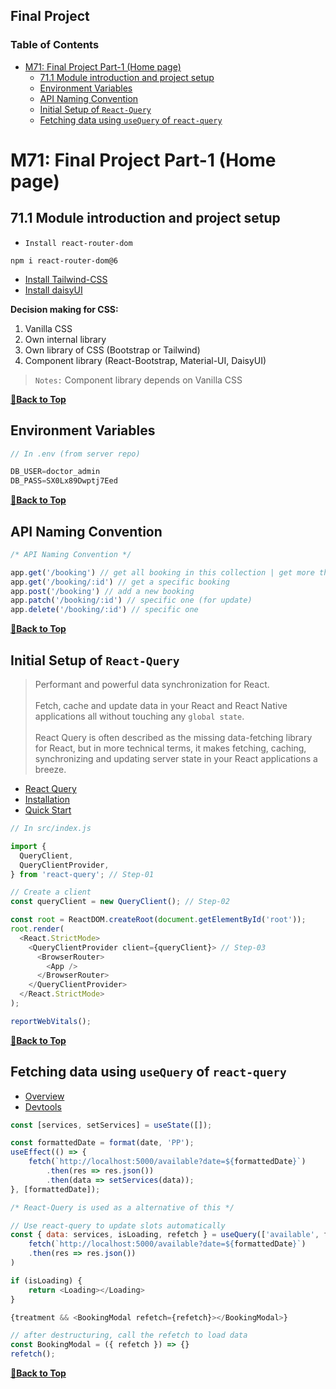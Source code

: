 ## Final Project

### Table of Contents

- [M71: Final Project Part-1 (Home page)](#m71-final-project-part-1-home-page)
  - [71.1 Module introduction and project setup](#711-module-introduction-and-project-setup)
  - [Environment Variables](#environment-variables)
  - [API Naming Convention](#api-naming-convention)
  - [Initial Setup of `React-Query`](#initial-setup-of-react-query)
  - [Fetching data using `useQuery` of `react-query`](#fetching-data-using-usequery-of-react-query)

# M71: Final Project Part-1 (Home page)

## 71.1 Module introduction and project setup

- `Install react-router-dom`

``` Terminal
npm i react-router-dom@6
```
- [Install Tailwind-CSS](https://tailwindcss.com/docs/guides/create-react-app)
- [Install daisyUI](https://daisyui.com/docs/install/)

__Decision making for CSS:__

1. Vanilla CSS
2. Own internal library
3. Own library of CSS (Bootstrap or Tailwind)
4. Component library (React-Bootstrap, Material-UI, DaisyUI)

> `Notes:` Component library depends on Vanilla CSS

**[🔼Back to Top](#table-of-contents)**

## Environment Variables

``` JavaScript
// In .env (from server repo)

DB_USER=doctor_admin
DB_PASS=SX0Lx89Dwptj7Eed
```

**[🔼Back to Top](#table-of-contents)**

## API Naming Convention

``` JavaScript
/* API Naming Convention */

app.get('/booking') // get all booking in this collection | get more than one | by filter/query
app.get('/booking/:id') // get a specific booking
app.post('/booking') // add a new booking
app.patch('/booking/:id') // specific one (for update)
app.delete('/booking/:id') // specific one
```

**[🔼Back to Top](#table-of-contents)**

## Initial Setup of `React-Query`

> Performant and powerful data synchronization for React. <br /><br /> Fetch, cache and update data in your React and React Native applications all without touching any `global state`. <br /><br /> React Query is often described as the missing data-fetching library for React, but in more technical terms, it makes fetching, caching, synchronizing and updating server state in your React applications a breeze.

- [React Query](https://react-query-v3.tanstack.com/ "About react-query")
- [Installation](https://react-query-v3.tanstack.com/installation "Installation of react-query")
- [Quick Start](https://react-query-v3.tanstack.com/quick-start "Initial setup of react-query")

``` JavaScript
// In src/index.js

import {
  QueryClient,
  QueryClientProvider,
} from 'react-query'; // Step-01

// Create a client
const queryClient = new QueryClient(); // Step-02

const root = ReactDOM.createRoot(document.getElementById('root'));
root.render(
  <React.StrictMode>
    <QueryClientProvider client={queryClient}> // Step-03
      <BrowserRouter>
        <App />
      </BrowserRouter>
    </QueryClientProvider>
  </React.StrictMode>
);

reportWebVitals();
```

**[🔼Back to Top](#table-of-contents)**

## Fetching data using `useQuery` of `react-query`

- [Overview](https://react-query-v3.tanstack.com/overview "Overview and code example")
- [Devtools](https://react-query-v3.tanstack.com/devtools "Help visualize all of the inner workings of React Query and will likely save you hours of debugging if you find yourself in a pinch!")

``` JavaScript
const [services, setServices] = useState([]);

const formattedDate = format(date, 'PP');
useEffect(() => {
    fetch(`http://localhost:5000/available?date=${formattedDate}`)
        .then(res => res.json())
        .then(data => setServices(data));
}, [formattedDate]);

/* React-Query is used as a alternative of this */

// Use react-query to update slots automatically
const { data: services, isLoading, refetch } = useQuery(['available', formattedDate], () => 
    fetch(`http://localhost:5000/available?date=${formattedDate}`)
    .then(res => res.json())
)

if (isLoading) {
    return <Loading></Loading>
}

{treatment && <BookingModal refetch={refetch}></BookingModal>}

// after destructuring, call the refetch to load data
const BookingModal = ({ refetch }) => {}
refetch();
```

**[🔼Back to Top](#table-of-contents)**
